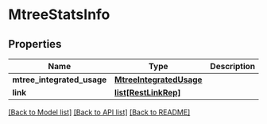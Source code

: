# MtreeStatsInfo

## Properties
Name | Type | Description | Notes
------------ | ------------- | ------------- | -------------
**mtree_integrated_usage** | [**MtreeIntegratedUsage**](MtreeIntegratedUsage.md) |  | [optional] 
**link** | [**list[RestLinkRep]**](RestLinkRep.md) |  | [optional] 

[[Back to Model list]](../README.md#documentation-for-models) [[Back to API list]](../README.md#documentation-for-api-endpoints) [[Back to README]](../README.md)


